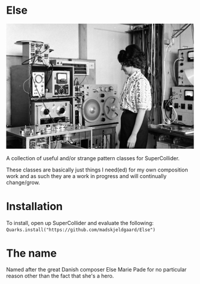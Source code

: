 # Else

![Else](else.jpg "Else Marie Pade")

A collection of useful and/or strange pattern classes for SuperCollider.

These classes are basically just things I need(ed) for my own composition work and as such they are a work in progress and will continually change/grow.

# Installation

To install, open up SuperCollider and evaluate the following: `Quarks.install("https://github.com/madskjeldgaard/Else")`

# The name
Named after the great Danish composer Else Marie Pade for no particular reason other than the fact that she's a hero.
